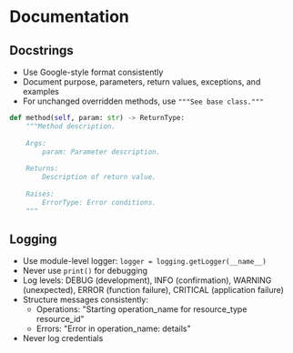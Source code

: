 # Documentation

## Docstrings
- Use Google-style format consistently
- Document purpose, parameters, return values, exceptions, and examples
- For unchanged overridden methods, use `"""See base class."""`

```python
def method(self, param: str) -> ReturnType:
    """Method description.
    
    Args:
        param: Parameter description.
        
    Returns:
        Description of return value.
        
    Raises:
        ErrorType: Error conditions.
    """
```

## Logging
- Use module-level logger: `logger = logging.getLogger(__name__)`
- Never use `print()` for debugging
- Log levels: DEBUG (development), INFO (confirmation), WARNING (unexpected), 
  ERROR (function failure), CRITICAL (application failure)
- Structure messages consistently:
  - Operations: "Starting operation_name for resource_type resource_id"
  - Errors: "Error in operation_name: details"
- Never log credentials
